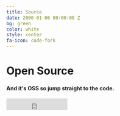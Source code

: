```yaml
---
title: Source
date: 2000-01-06 00:00:00 Z
bg: green
color: white
style: center
fa-icon: code-fork
---
```


# Open Source

#### And it's OSS so jump straight to the code.

<iframe src="https://ghbtns.com/github-btn.html?user=expeditejs&repo=expedite&type=star&count=true&size=large" frameborder="0" scrolling="0" width="160px" height="30px"></iframe>
